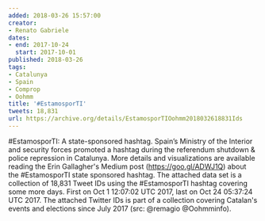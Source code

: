 ```yaml
---
added: 2018-03-26 15:57:00
creator:
- Renato Gabriele
dates:
- end: 2017-10-24
  start: 2017-10-01
published: 2018-03-26
tags:
- Catalunya
- Spain
- Comprop
- Oohmm
title: '#EstamosporTI'
tweets: 18,831
url: https://archive.org/details/EstamosporTIOohmm2018032618831Ids
---
```


#EstamosporTI: A state-sponsored hashtag. Spain’s Ministry of the Interior and security forces promoted a hashtag during the referendum shutdown & police repression in Catalunya. More details and visualizations are available reading the Erin Gallagher's Medium post (https://goo.gl/ADWJ1Q) about the #EstamosporTI state sponsored hashtag. The attached data set is a collection of 18,831 Tweet IDs using the #EstamosporTI hashtag covering some more days. First on Oct 1 12:07:02 UTC 2017, last on Oct 24 05:37:24 UTC 2017. The attached Twitter IDs is part of a collection covering Catalan's events and elections since July 2017 (src: @remagio @Oohmminfo).
